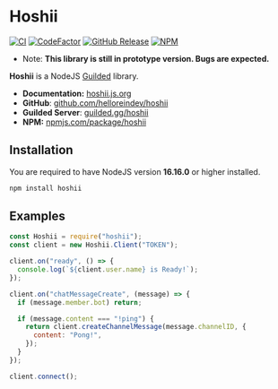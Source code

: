 # Hoshii

[![CI](https://github.com/helloreindev/hoshii/actions/workflows/ci.yml/badge.svg)](https://github.com/helloreindev/hoshii/actions/workflows/ci.yml)
[![CodeFactor](https://www.codefactor.io/repository/github/helloreindev/hoshii/badge)](https://www.codefactor.io/repository/github/helloreindev/hoshii)
[![GitHub Release](https://img.shields.io/github/v/release/helloreindev/hoshii?include_prereleases)](https://github.com/helloreindev/hoshii/releases/latest)
[![NPM](https://img.shields.io/npm/v/hoshii?color=green)](https://npmjs.com/package/hoshii)

- Note: **This library is still in prototype version. Bugs are expected.**

**Hoshii** is a NodeJS [Guilded](https://guilded.gg) library.

- **Documentation:** [hoshii.js.org](https://hoshii.js.org)
- **GitHub**: [github.com/helloreindev/hoshii](https://github.com/helloreindev/hoshii)
- **Guilded Server**: [guilded.gg/hoshii](https://www.guilded.gg/hoshii)
- **NPM:** [npmjs.com/package/hoshii](https://npmjs.com/package/hoshii)

## Installation

You are required to have NodeJS version **16.16.0** or higher installed.

```bash
npm install hoshii
```

## Examples

```js
const Hoshii = require("hoshii");
const client = new Hoshii.Client("TOKEN");

client.on("ready", () => {
  console.log(`${client.user.name} is Ready!`);
});

client.on("chatMessageCreate", (message) => {
  if (message.member.bot) return;

  if (message.content === "!ping") {
    return client.createChannelMessage(message.channelID, {
      content: "Pong!",
    });
  }
});

client.connect();
```
